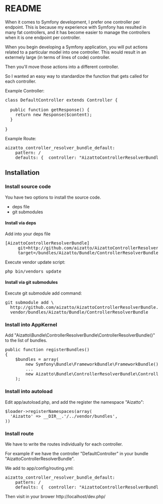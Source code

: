 README
======

When it comes to Symfony development, I prefer one controller per endpoint.
This is because my experience with Symfony has resulted in many fat controllers,
and it has become easier to manage the controllers when it is one endpoint per
controller.

When you begin developing a Symfony application, you will put actions related
to a particular model into one controller. This would result in an extermely
large (in terms of lines of code) controller.

Then you'll move those actions into a different controller.

So I wanted an easy way to standardize the function that gets called for each
controller.

Example Controller:

<pre>
class DefaultController extends Controller {
  
  public function getResponse() {
    return new Response($content);
  }

}
</pre>

Example Route:

<pre>
aizatto_controller_resolver_bundle_default:
    pattern: /
    defaults: { _controller: "AizattoControllerResolverBundle:Default" }
</pre>

Installation
------------

### Install source code

You have two options to install the source code.

* deps file
* git submodules

#### Install via deps

Add into your deps file

<pre>
[AizattoControllerResolverBundle]
     git=http://github.com/aizatto/AizattoControllerResolverBundle.git
     target=/bundles/Aizatto/Bundle/ControllerResolverBundle
</pre>

Execute vendor update script:

<pre>
php bin/vendors update
</pre>

#### Install via git submodules

Execute git submodule add command:

<pre>
git submodule add \
  http://github.com/aizatto/AizattoControllerResolverBundle.git \
  vendor/bundles/Aizatto/Bundle/ControllerResolverBundle
</pre>

### Install into AppKernel

Add "Aizatto\Bundle\ControllerResolverBundle\ControllerResolverBundle()"
to the list of bundles.

<pre>
public function registerBundles()
{
    $bundles = array(
        new Symfony\Bundle\FrameworkBundle\FrameworkBundle(),
        ...
        new Aizatto\Bundle\ControllerResolverBundle\ControllerResolverBundle();
    );
</pre>

### Install into autoload

Edit app/autoload.php, and add the register the namespace "Aizatto":

<pre>
$loader->registerNamespaces(array(
  'Aizatto' => __DIR__.'/../vendor/bundles',
))
</pre>


### Install route

We have to write the routes individually for each controller.

For example if we have the controller "DefaultController" in your bundle
"AizattoControllerResolverBundle".

We add to app/config/routing.yml:

<pre>
aizatto_controller_resolver_bundle_default:
    pattern: /
    defaults: { _controller: "AizattoControllerResolverBundle:Default" }
</pre>

Then visit in your brower http://localhost/dev.php/
